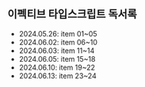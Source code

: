 ## 이펙티브 타입스크립트 독서록

- 2024.05.26: item 01~05
- 2024.06.02: item 06~10
- 2024.06.03: item 11~14
- 2024.06.05: item 15~18
- 2024.06.10: item 19~22
- 2024.06.13: item 23~24
